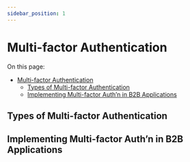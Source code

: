 ```yaml
---
sidebar_position: 1
---
```


# Multi-factor Authentication

On this page:

- [Multi-factor Authentication](#multi-factor-authentication)
  - [Types of Multi-factor Authentication](#types-of-multi-factor-authentication)
  - [Implementing Multi-factor Auth’n in B2B Applications](#implementing-multi-factor-authn-in-b2b-applications)

## Types of Multi-factor Authentication

## Implementing Multi-factor Auth’n in B2B Applications
